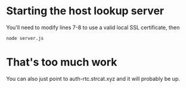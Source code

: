 # Starting the host lookup server
You'll need to modify lines 7-8 to use a valid local SSL certificate, then
```bash
node server.js
```

# That's too much work
You can also just point to auth-rtc.strcat.xyz and it will probably be up.
